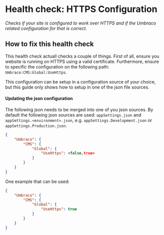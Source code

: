 # Health check: HTTPS Configuration

_Checks if your site is configured to work over HTTPS and if the Umbraco related configuration for that is correct._

## How to fix this health check
This health check actuall checks a couple of things.
First of all, ensure you website is running on HTTPS using a valid certificate. Furthermore, ensure to specific the  configuration on the following path: `Umbraco:CMS:Global:UseHttps`.

This configuration can be setup in a configuration source of your choice, but this guide only shows how to setup in one of the json file sources.

#### Updating the json configuration
The following json needs to be merged into one of you json sources. By default the following json sources are used: `appSettings.json`
and `appSettings.<environment>.json`, e.g. `appSettings.Development.json` or `appSettings.Production.json`.

```json
{
    "Umbraco": {
        "CMS": {
            "Global": {
                "UseHttps": <false,true>
            }
        }
    }
}
```

One example that can be used:
```json
{
    "Umbraco": {
        "CMS": {
            "Global": {
                "UseHttps": true
            }
        }
    }
}
```
